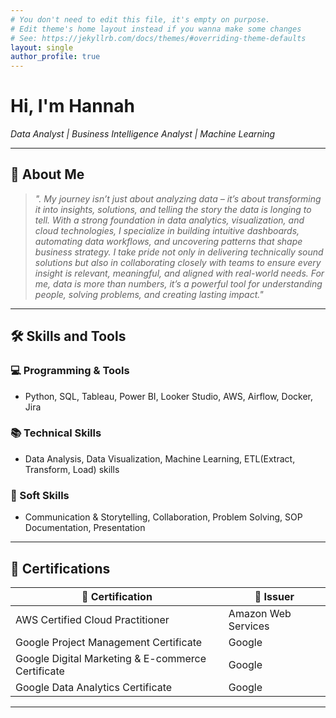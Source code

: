 ```yaml
---
# You don't need to edit this file, it's empty on purpose.
# Edit theme's home layout instead if you wanna make some changes
# See: https://jekyllrb.com/docs/themes/#overriding-theme-defaults
layout: single
author_profile: true
---
```



# Hi, I'm Hannah

*Data Analyst | Business Intelligence Analyst | Machine Learning*

---

## 📖 About Me

> *". My journey isn’t just about analyzing data – it’s about transforming it into insights,  solutions, and telling the story the data is longing to tell. With a strong foundation in data analytics, visualization, and cloud technologies, I specialize in building intuitive dashboards, automating data workflows, and uncovering patterns that shape business strategy. I take pride not only in delivering technically sound solutions but also in collaborating closely with teams to ensure every insight is relevant, meaningful, and aligned with real-world needs. For me, data is more than numbers, it’s a powerful tool for understanding people, solving problems, and creating lasting impact."*

---

## 🛠️ Skills and Tools

### 💻 Programming & Tools
- Python, SQL, Tableau, Power BI, Looker Studio, AWS, Airflow, Docker, Jira 

### 📚 Technical Skills
- Data Analysis, Data Visualization, Machine Learning, ETL(Extract, Transform, Load) skills

### 🤝 Soft Skills
- Communication & Storytelling, Collaboration, Problem Solving, SOP Documentation, Presentation

---

## 📜 Certifications

| 🏅 Certification | 🏢 Issuer |
|------------------|-----------|
| AWS Certified Cloud Practitioner | Amazon Web Services |
| Google Project Management Certificate | Google |
| Google Digital Marketing & E-commerce Certificate | Google |
| Google Data Analytics Certificate | Google |

---
